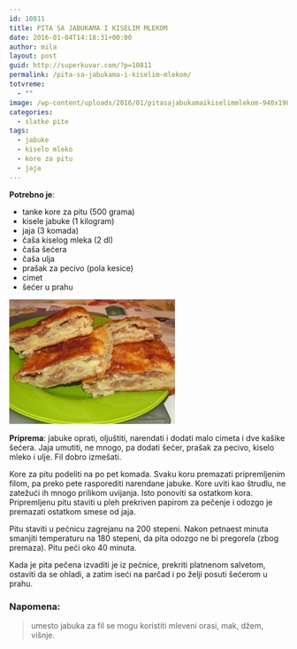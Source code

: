 ```yaml
---
id: 10811
title: PITA SA JABUKAMA I KISELIM MLEKOM
date: 2016-01-04T14:18:31+00:00
author: mila
layout: post
guid: http://superkuvar.com/?p=10811
permalink: /pita-sa-jabukama-i-kiselim-mlekom/
totvreme:
  - ""
image: /wp-content/uploads/2016/01/pitasajabukamaikiselimmlekom-940x198.jpg
categories:
  - slatke pite
tags:
  - jabuke
  - kiselo mleko
  - kore za pitu
  - jaja
---
```

**Potrebno je**:  
* tanke kore za pitu (500 grama)  
* kisele jabuke (1 kilogram)  
* jaja (3 komada)  
* čaša kiselog mleka (2 dl)  
* čaša šećera  
* čaša ulja  
* prašak za pecivo (pola kesice)  
* cimet  
* šećer u prahu

[<img class="alignnone size-medium wp-image-10813" src="/wp-content/uploads/2016/01/pitasajabukamaikiselimmlekom-300x225.jpg" alt="pitasajabukamaikiselimmlekom" width="300" height="225" />](/wp-content/uploads/2016/01/pitasajabukamaikiselimmlekom-e1451916789437.jpg)

**Priprema**: jabuke oprati, oljuštiti, narendati i dodati malo cimeta i dve kašike šećera. Jaja umutiti, ne mnogo, pa dodati šećer, prašak za pecivo, kiselo mleko i ulje. Fil dobro izmešati.

Kore za pitu podeliti na po pet komada. Svaku koru premazati pripremljenim filom, pa preko pete rasporediti narendane jabuke. Kore uviti kao štrudlu, ne zatežući ih mnogo prilikom uvijanja. Isto ponoviti sa ostatkom kora. Pripremljenu pitu staviti u pleh prekriven papirom za pečenje i odozgo je premazati ostatkom smese od jaja.

Pitu staviti u pećnicu zagrejanu na 200 stepeni. Nakon petnaest minuta smanjiti temperaturu na 180 stepeni, da pita odozgo ne bi pregorela (zbog premaza). Pitu peći oko 40 minuta.

Kada je pita pečena izvaditi je iz pećnice, prekriti platnenom salvetom, ostaviti da se ohladi, a zatim iseći na parčad i po želji posuti šećerom u prahu.

### Napomena:
> umesto jabuka za fil se mogu koristiti mleveni orasi, mak, džem, višnje.